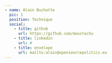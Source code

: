 ```yaml
---
- name: Alain Buchotte
  pic: 1
  position: Technique
  social:
    - title: github
      url: https://github.com/moustachu
    - title: linkedin
      url: #
    - title: envelope
      url: mailto:alain@opensourcepolitics.eu
---
```

